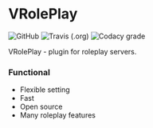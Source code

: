 # VRolePlay
![GitHub](https://img.shields.io/github/license/vahelce/vroleplay?style=flat-square) ![Travis (.org)](https://img.shields.io/travis/vahelce/vroleplay/develop?style=flat-square) ![Codacy grade](https://img.shields.io/codacy/grade/47722ac31d8948d2bdc1896d19b1db01?style=flat-square)

VRolePlay - plugin for roleplay servers.

### Functional
* Flexible setting
* Fast
* Open source
* Many roleplay features
